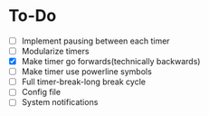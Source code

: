 # To-Do
- [ ] Implement pausing between each timer
- [ ] Modularize timers 
- [X] Make timer go forwards(technically backwards)
- [ ] Make timer use powerline symbols
- [ ] Full timer-break-long break cycle
- [ ] Config file
- [ ] System notifications